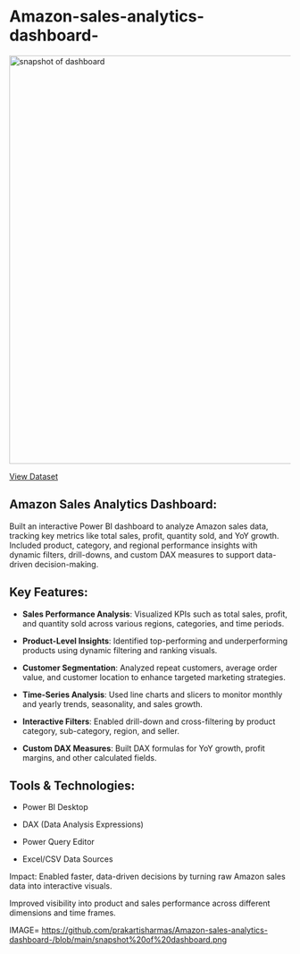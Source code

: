 # Amazon-sales-analytics-dashboard-

<img width="1295" height="730" alt="snapshot of dashboard" src="https://github.com/user-attachments/assets/2a3e07cc-f5b9-40fe-9d6c-280e23720700" />

[View Dataset](https://github.com/prakartisharmas/Amazon-sales-analytics-dashboard-/blob/main/Amazon%201%20Final.xlsx)


## Amazon Sales Analytics Dashboard:
Built an interactive Power BI dashboard to analyze Amazon sales data, tracking key metrics like total sales, profit, quantity sold, and YoY growth. Included product, category, and regional performance insights with dynamic filters, drill-downs, and custom DAX measures to support data-driven decision-making.

## Key Features:

- **Sales Performance Analysis**: Visualized KPIs such as total sales, profit, and quantity sold across various regions, categories, and time periods.

- **Product-Level Insights**: Identified top-performing and underperforming products using dynamic filtering and ranking visuals.

- **Customer Segmentation**: Analyzed repeat customers, average order value, and customer location to enhance targeted marketing strategies.

- **Time-Series Analysis**: Used line charts and slicers to monitor monthly and yearly trends, seasonality, and sales growth.

- **Interactive Filters**: Enabled drill-down and cross-filtering by product category, sub-category, region, and seller.

- **Custom DAX Measures**: Built DAX formulas for YoY growth, profit margins, and other calculated fields.

## Tools & Technologies:

- Power BI Desktop

- DAX (Data Analysis Expressions)

- Power Query Editor

- Excel/CSV Data Sources

Impact: Enabled faster, data-driven decisions by turning raw Amazon sales data into interactive visuals.

Improved visibility into product and sales performance across different dimensions and time frames.

IMAGE= https://github.com/prakartisharmas/Amazon-sales-analytics-dashboard-/blob/main/snapshot%20of%20dashboard.png

